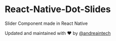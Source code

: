 # React-Native-Dot-Slides
Slider Component made in React Native

Updated and maintained with ❤️ by [@andreaintech](https://andreaintech.github.io/web/)
